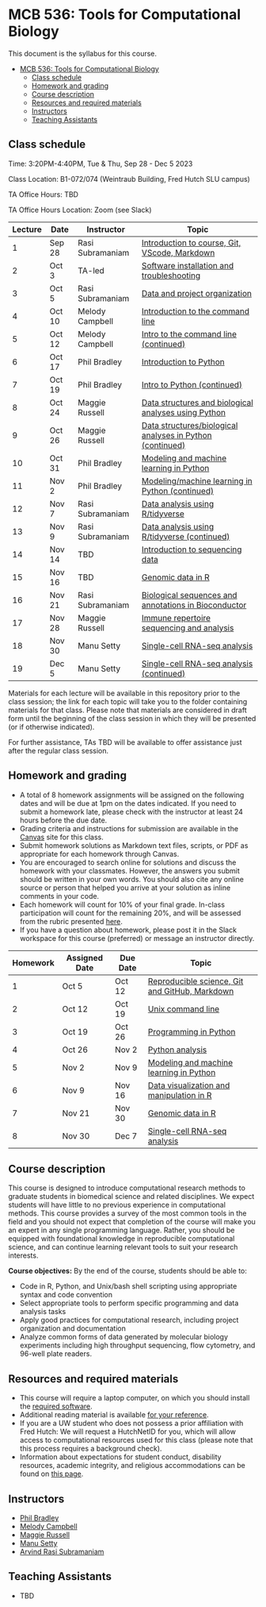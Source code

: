 # MCB 536: Tools for Computational Biology

This document is the syllabus for this course.

- [MCB 536: Tools for Computational Biology](#mcb-536-tools-for-computational-biology)
  - [Class schedule](#class-schedule)
  - [Homework and grading](#homework-and-grading)
  - [Course description](#course-description)
  - [Resources and required materials](#resources-and-required-materials)
  - [Instructors](#instructors)
  - [Teaching Assistants](#teaching-assistants)

## Class schedule

Time: 3:20PM-4:40PM, Tue & Thu, Sep 28 - Dec 5 2023

Class Location: B1-072/074 (Weintraub Building, Fred Hutch SLU campus)

TA Office Hours: TBD

TA Office Hours Location: Zoom (see Slack) 

| Lecture | Date   | Instructor       | Topic                                                                           |
| ------- | ------ | ---------------- | ------------------------------------------------------------------------------- |
| 1       | Sep 28 | Rasi Subramaniam | [Introduction to course, Git, VScode, Markdown](lectures/lecture01/)            |
| 2       | Oct 3  | TA-led           | [Software installation and troubleshooting](software/README.md)                 |
| 3       | Oct 5  | Rasi Subramaniam | [Data and project organization](lectures/lecture03/)                            |
| 4       | Oct 10 | Melody Campbell  | [Introduction to the command line](lectures/lecture04/)                         |
| 5       | Oct 12 | Melody Campbell  | [Intro to the command line (continued)](lectures/lecture05/)                    |
| 6       | Oct 17 | Phil Bradley     | [Introduction to Python](lectures/lecture06/)                                   |
| 7       | Oct 19 | Phil Bradley     | [Intro to Python (continued)](lectures/lecture07/)                              |
| 8       | Oct 24 | Maggie Russell   | [Data structures and biological analyses using Python](lectures/lecture08/)     |
| 9       | Oct 26 | Maggie Russell   | [Data structures/biological analyses in Python (continued)](lectures/lecture09) |
| 10      | Oct 31 | Phil Bradley     | [Modeling and machine learning in Python](lectures/lecture10)                   |
| 11      | Nov 2  | Phil Bradley     | [Modeling/machine learning in Python (continued)](lectures/lecture11)           |
| 12      | Nov 7  | Rasi Subramaniam | [Data analysis using R/tidyverse](lectures/lecture12/)                          |
| 13      | Nov 9  | Rasi Subramaniam | [Data analysis using R/tidyverse (continued)](lectures/lecture13/)              |
| 14      | Nov 14 | TBD              | [Introduction to sequencing data](lectures/lecture14/)                          |
| 15      | Nov 16 | TBD              | [Genomic data in R](lectures/lecture15/)                                        |
| 16      | Nov 21 | Rasi Subramaniam | [Biological sequences and annotations in Bioconductor](lectures/lecture16/)     |
| 17      | Nov 28 | Maggie Russell   | [Immune repertoire sequencing and analysis](lectures/lecture17/)                |
| 18      | Nov 30 | Manu Setty       | [Single-cell RNA-seq analysis](lectures/lecture18/)                             |
| 19      | Dec 5  | Manu Setty       | [Single-cell RNA-seq analysis (continued)](lectures/lecture19/)                 |

Materials for each lecture will be available in this repository prior to the class session;
the link for each topic will take you to the folder containing materials for that class.
Please note that materials are considered in draft form until the beginning of the class session in which they will be presented (or if otherwise indicated).

For further assistance, TAs TBD will be available to offer assistance just after the regular class session.

## Homework and grading

- A total of 8 homework assignments will be assigned on the following dates and will be due at 1pm on the dates indicated.
  If you need to submit a homework late, please check with the instructor at least 24 hours before the due date.
- Grading criteria and instructions for submission are available in the [Canvas](http://canvas.uw.edu) site for this class.
- Submit homework solutions as Markdown text files, scripts, or PDF as appropriate for each homework through Canvas.
- You are encouraged to search online for solutions and discuss the homework with your classmates.
  However, the answers you submit should be written in your own words.
  You should also cite any online source or person that helped you arrive at your solution as inline comments in your code.
- Each homework will count for 10% of your final grade. In-class participation will count for the remaining 20%, and will be assessed from the rubric presented [here](lectures/lecture01/participation_rubric.md).
- If you have a question about homework, please post it in the Slack workspace for this course (preferred) or message an instructor directly.

| Homework | Assigned Date | Due Date | Topic                                                                  |
| -------- | ------------- | -------- | ---------------------------------------------------------------------- |
| 1        | Oct 5         | Oct 12   | [Reproducible science, Git and GitHub, Markdown](homeworks/homework01) |
| 2        | Oct 12        | Oct 19   | [Unix command line](homeworks/homework02)                              |
| 3        | Oct 19        | Oct 26   | [Programming in Python](homeworks/homework03)                          |
| 4        | Oct 26        | Nov 2    | [Python analysis](homeworks/homework04)                                |
| 5        | Nov 2         | Nov 9    | [Modeling and machine learning in Python](homeworks/homework05)        |
| 6        | Nov 9         | Nov 16   | [Data visualization and manipulation in R](homeworks/homework06)       |
| 7        | Nov 21        | Nov 30   | [Genomic data in R](homeworks/homework07)                              |
| 8        | Nov 30        | Dec 7    | [Single-cell RNA-seq analysis](homeworks/homework08)                   |

## Course description

This course is designed to introduce computational research methods to graduate students in biomedical science and related disciplines.
We expect students will have little to no previous experience in computational methods.
This course provides a survey of the most common tools in the field and you should not expect that completion of the course will make you an expert in any single programming language.
Rather, you should be equipped with foundational knowledge in reproducible computational science, and can continue learning relevant tools to suit your research interests.

**Course objectives:** By the end of the course, students should be able to:

- Code in R, Python, and Unix/bash shell scripting using appropriate syntax and code convention
- Select appropriate tools to perform specific programming and data analysis tasks
- Apply good practices for computational research, including project organization and documentation
- Analyze common forms of data generated by molecular biology experiments including high throughput sequencing,
  flow cytometry, and 96-well plate readers.

## Resources and required materials

- This course will require a laptop computer, on which you should install the [required software](software/README.md).
- Additional reading material is available [for your reference](reference.md).
- If you are a UW student who does not possess a prior affiliation with Fred Hutch: We will request a HutchNetID for you,
  which will allow access to computational resources used for this class (please note that this process
  requires a background check).
- Information about expectations for student conduct, disability resources, academic integrity, and religious
  accommodations can be found on [this page](https://registrar.washington.edu/staffandfaculty/syllabi-guidelines/).

## Instructors

<!-- For general inquiries about this course, please contact rasi at fredhutch.org -->

- [Phil Bradley](https://www.fredhutch.org/en/labs/profiles/bradley-phil.html)
- [Melody Campbell](https://www.fredhutch.org/en/faculty-lab-directory/campbell-melody.html)
- [Maggie Russell](https://www.linkedin.com/in/magdalena-russell/)
- [Manu Setty](https://research.fredhutch.org/setty/en.html)
- [Arvind Rasi Subramaniam](http://rasilab.fredhutch.org)

## Teaching Assistants

- TBD